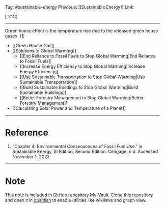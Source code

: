 Tag: #sustainable-energy 
Previous: [[Sustainable Energy]]
Link: 

[TOC]

---

Green house effect is the temperature rise due to the released green house gases. (<u>1</u>)

- [[Green House Gas]]
- [[Solutions to Global Warming]]
	- [[End Reliance to Fossil Fuels to Stop Global Warming|End Reliance to Fossil Fuels]]
	- [[Increase Energy Efficiency to Stop Global Warming|Increase Energy Efficiency]]
	- [[Use Sustainable Transportation to Stop Global Warming|Use Sustainable Transportation]]
	- [[Build Sustainable Buildings to Stop Global Warming|Build Sustainable Buildings]]
	- [[Better Forestry Management to Stop Global Warming|Better Forestry Management]]
- [[Calculating Solar Power and Temperature of a Planet]]

---

# Reference

1. “Chapter 4: Environmental Consequences of Fossil Fuel Use.” In Sustainable Energy, SI Edition, Second Edition. Cengage, n.d. Accessed November 1, 2023.

---

# Note

This note is included in GitHub repository [My-Vault](https://github.com/LittleD3092/My-Vault.git). Clone this repository and open it in [obsidian](https://obsidian.md/) to enable utilities like wikilinks and graph view.